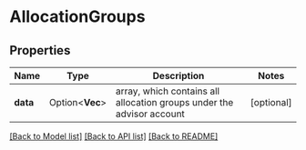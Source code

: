 # AllocationGroups

## Properties

Name | Type | Description | Notes
------------ | ------------- | ------------- | -------------
**data** | Option<**Vec<String>**> | array, which contains all allocation groups under the advisor account | [optional]

[[Back to Model list]](../README.md#documentation-for-models) [[Back to API list]](../README.md#documentation-for-api-endpoints) [[Back to README]](../README.md)

